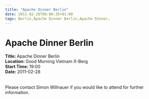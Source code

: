 ```yaml
---
title: "Apache Dinner Berlin"
date: 2011-02-28T06:06:35+01:00
tags: Berlin,Apache Dinner Berlin,Apache Dinner,
---
```


# Apache Dinner Berlin


<strong>Title: </strong>Apache Dinner Berlin<br /><strong>Location: </strong>Good Morning Vietnam X-Berg<br 
/><strong>Start Time: </strong>19:00<br /><strong>Date: </strong>2011-02-28<br /><br><br>Please contact Simon Willnauer 
if you would like to attend for further information.
